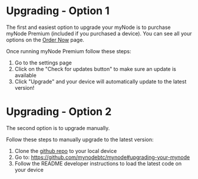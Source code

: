 # Upgrading - Option 1

The first and easiest option to upgrade your myNode is to purchase myNode Premium (included if you purchased a device). You can see all your options on the [Order Now](https://mynodebtc.com/order_now) page.

Once running myNode Premium follow these steps:

1. Go to the settings page
2. Click on the "Check for updates button" to make sure an update is available
3. Click "Upgrade" and your device will automatically update to the latest version!


# Upgrading - Option 2

The second option is to upgrade manually.

Follow these steps to manually upgrade to the latest version:

1. Clone the [github repo](https://github.com/mynodebtc/mynode) to your local device
2. Go to: https://github.com/mynodebtc/mynode#upgrading-your-mynode
3. Follow the README developer instructions to load the latest code on your device
